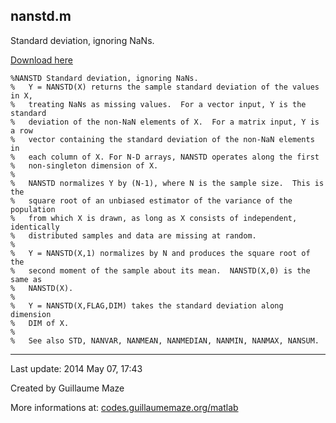 ## nanstd.m ##
Standard deviation, ignoring NaNs.

[Download here](http://guillaumemaze.googlecode.com/svn/trunk/matlab/codes/mcentral/nanstd.m)

```
%NANSTD Standard deviation, ignoring NaNs.
%   Y = NANSTD(X) returns the sample standard deviation of the values in X,
%   treating NaNs as missing values.  For a vector input, Y is the standard
%   deviation of the non-NaN elements of X.  For a matrix input, Y is a row
%   vector containing the standard deviation of the non-NaN elements in
%   each column of X. For N-D arrays, NANSTD operates along the first
%   non-singleton dimension of X.
%
%   NANSTD normalizes Y by (N-1), where N is the sample size.  This is the
%   square root of an unbiased estimator of the variance of the population
%   from which X is drawn, as long as X consists of independent, identically
%   distributed samples and data are missing at random.
%
%   Y = NANSTD(X,1) normalizes by N and produces the square root of the
%   second moment of the sample about its mean.  NANSTD(X,0) is the same as
%   NANSTD(X).
%
%   Y = NANSTD(X,FLAG,DIM) takes the standard deviation along dimension
%   DIM of X.
%
%   See also STD, NANVAR, NANMEAN, NANMEDIAN, NANMIN, NANMAX, NANSUM.
```

---

Last update: 2014 May 07, 17:43

Created by Guillaume Maze

More informations at: [codes.guillaumemaze.org/matlab](http://codes.guillaumemaze.org/matlab)